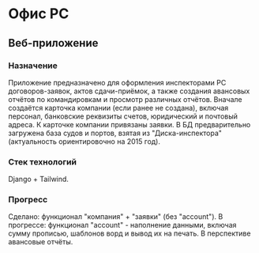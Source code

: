 # Офис РС

## Веб-приложение

### Назначение

Приложение предназначено для оформления инспекторами РС договоров-заявок, актов сдачи-приёмок, а также создания авансовых отчётов по командировкам и просмотр различных отчётов. Вначале создаётся карточка компании (если ранее не создана), включая персонал, банковские реквизиты счетов, юридический и почтовый адреса. К карточке компании привязаны заявки. В БД предварительно загружена база судов и портов, взятая из "Диска-инспектора" (актуальность ориентировочно на 2015 год).

### Стек технологий

Django + Tailwind.

### Прогресс

Сделано: функционал "компания" + "заявки" (без "account").
В прогрессе: функционал "account" - наполнение данными, включая сумму прописью, шаблонов ворд и вывод их на печать.
В перспективе авансовые отчёты.
